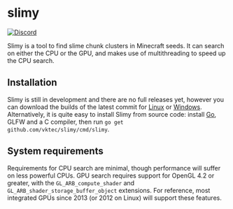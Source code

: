 # slimy

[![Discord](https://img.shields.io/badge/chat%20on-discord-7289DA?logo=discord)](https://discord.gg/zEnfMVJqe6)

Slimy is a tool to find slime chunk clusters in Minecraft seeds.
It can search on either the CPU or the GPU, and makes use of multithreading to speed up the CPU search.

## Installation

Slimy is still in development and there are no full releases yet, however you can download the builds of the latest commit for [Linux] or [Windows].
Alternatively, it is quite easy to install Slimy from source code: install [Go], GLFW and a C compiler, then run `go get github.com/vktec/slimy/cmd/slimy`.

[Linux]: https://ci.vktec.org.uk/slimy/main/files/slimy-linux-amd64
[Windows]: https://ci.vktec.org.uk/slimy/main/files/slimy-windows-amd64.exe
[Go]: https://golang.org/

## System requirements

Requirements for CPU search are minimal, though performance will suffer on less powerful CPUs.
GPU search requires support for OpenGL 4.2 or greater, with the `GL_ARB_compute_shader` and `GL_ARB_shader_storage_buffer_object` extensions.
For reference, most integrated GPUs since 2013 (or 2012 on Linux) will support these features.
